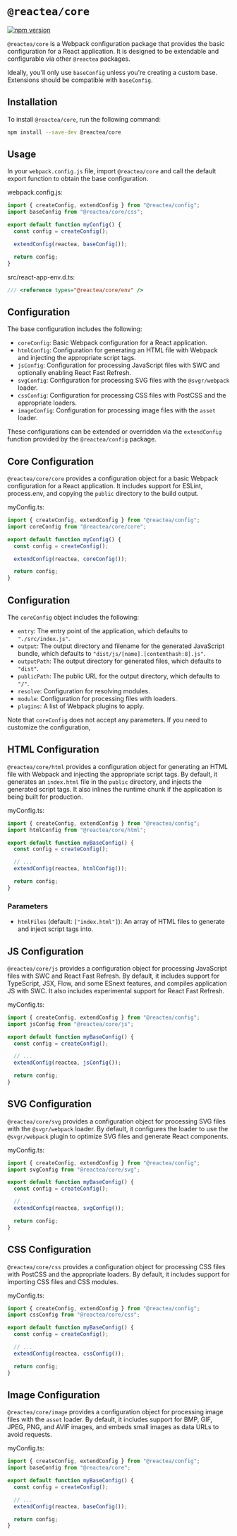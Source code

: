 # `@reactea/core`

<a href="https://www.npmjs.com/package/@reactea/core"><img src="https://img.shields.io/npm/v/@reactea/core.svg?maxAge=3600" alt="npm version" /></a>

`@reactea/core` is a Webpack configuration package that provides the basic configuration for a React application. It is designed to be extendable and configurable via other `@reactea` packages.

Ideally, you'll only use `baseConfig` unless you're creating a custom base. Extensions should be compatible with `baseConfig`.

## Installation

To install `@reactea/core`, run the following command:

```sh
npm install --save-dev @reactea/core
```

## Usage

In your `webpack.config.js` file, import `@reactea/core` and call the default export function to obtain the base configuration.

webpack.config.js:

```js
import { createConfig, extendConfig } from "@reactea/config";
import baseConfig from "@reactea/core/css";

export default function myConfig() {
  const config = createConfig();

  extendConfig(reactea, baseConfig());

  return config;
}
```

src/react-app-env.d.ts:

```ts
/// <reference types="@reactea/core/env" />
```

## Configuration

The base configuration includes the following:

- `coreConfig`: Basic Webpack configuration for a React application.
- `htmlConfig`: Configuration for generating an HTML file with Webpack and injecting the appropriate script tags.
- `jsConfig`: Configuration for processing JavaScript files with SWC and optionally enabling React Fast Refresh.
- `svgConfig`: Configuration for processing SVG files with the `@svgr/webpack` loader.
- `cssConfig`: Configuration for processing CSS files with PostCSS and the appropriate loaders.
- `imageConfig`: Configuration for processing image files with the `asset` loader.

These configurations can be extended or overridden via the `extendConfig` function provided by the `@reactea/config` package.

## Core Configuration

`@reactea/core/core` provides a configuration object for a basic Webpack configuration for a React application. It includes support for ESLint, process.env, and copying the `public` directory to the build output.

myConfig.ts:

```ts
import { createConfig, extendConfig } from "@reactea/config";
import coreConfig from "@reactea/core/core";

export default function myConfig() {
  const config = createConfig();

  extendConfig(reactea, coreConfig());

  return config;
}
```

## Configuration

The `coreConfig` object includes the following:

- `entry`: The entry point of the application, which defaults to `"./src/index.js"`.
- `output`: The output directory and filename for the generated JavaScript bundle, which defaults to `"dist/js/[name].[contenthash:8].js"`.
- `outputPath`: The output directory for generated files, which defaults to `"dist"`.
- `publicPath`: The public URL for the output directory, which defaults to `"/"`.
- `resolve`: Configuration for resolving modules.
- `module`: Configuration for processing files with loaders.
- `plugins`: A list of Webpack plugins to apply.

Note that `coreConfig` does not accept any parameters. If you need to customize the configuration,

## HTML Configuration

`@reactea/core/html` provides a configuration object for generating an HTML file with Webpack and injecting the appropriate script tags. By default, it generates an `index.html` file in the `public` directory, and injects the generated script tags. It also inlines the runtime chunk if the application is being built for production.

myConfig.ts:

```ts
import { createConfig, extendConfig } from "@reactea/config";
import htmlConfig from "@reactea/core/html";

export default function myBaseConfig() {
  const config = createConfig();

  // ...
  extendConfig(reactea, htmlConfig());

  return config;
}
```

### Parameters

- `htmlFiles` (default: `["index.html"]`): An array of HTML files to generate and inject script tags into.

## JS Configuration

`@reactea/core/js` provides a configuration object for processing JavaScript files with SWC and React Fast Refresh. By default, it includes support for TypeScript, JSX, Flow, and some ESnext features, and compiles application JS with SWC. It also includes experimental support for React Fast Refresh.

myConfig.ts:

```ts
import { createConfig, extendConfig } from "@reactea/config";
import jsConfig from "@reactea/core/js";

export default function myBaseConfig() {
  const config = createConfig();

  // ...
  extendConfig(reactea, jsConfig());

  return config;
}
```

## SVG Configuration

`@reactea/core/svg` provides a configuration object for processing SVG files with the `@svgr/webpack` loader. By default, it configures the loader to use the `@svgr/webpack` plugin to optimize SVG files and generate React components.

myConfig.ts:

```ts
import { createConfig, extendConfig } from "@reactea/config";
import svgConfig from "@reactea/core/svg";

export default function myBaseConfig() {
  const config = createConfig();

  // ...
  extendConfig(reactea, svgConfig());

  return config;
}
```

## CSS Configuration

`@reactea/core/css` provides a configuration object for processing CSS files with PostCSS and the appropriate loaders. By default, it includes support for importing CSS files and CSS modules.

myConfig.ts:

```ts
import { createConfig, extendConfig } from "@reactea/config";
import cssConfig from "@reactea/core/css";

export default function myBaseConfig() {
  const config = createConfig();

  // ...
  extendConfig(reactea, cssConfig());

  return config;
}
```

## Image Configuration

`@reactea/core/image` provides a configuration object for processing image files with the `asset` loader. By default, it includes support for BMP, GIF, JPEG, PNG, and AVIF images, and embeds small images as data URLs to avoid requests.

myConfig.ts:

```ts
import { createConfig, extendConfig } from "@reactea/config";
import baseConfig from "@reactea/core";

export default function myBaseConfig() {
  const config = createConfig();

  // ...
  extendConfig(reactea, baseConfig());

  return config;
}
```
